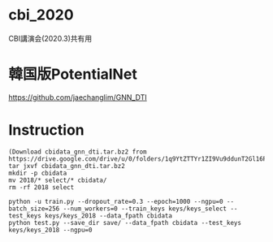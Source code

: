 # cbi_2020

CBI講演会(2020.3)共有用

# 韓国版PotentialNet

https://github.com/jaechanglim/GNN_DTI

# Instruction

```
(Download cbidata_gnn_dti.tar.bz2 from https://drive.google.com/drive/u/0/folders/1q9YtZTTYr1ZI9Vu9ddunT2Gl16Pmy4S9)
tar jxvf cbidata_gnn_dti.tar.bz2
mkdir -p cbidata
mv 2018/* select/* cbidata/
rm -rf 2018 select

python -u train.py --dropout_rate=0.3 --epoch=1000 --ngpu=0 --batch_size=256 --num_workers=0 --train_keys keys/keys_select --test_keys keys/keys_2018 --data_fpath cbidata
python test.py --save_dir save/ --data_fpath cbidata --test_keys keys/keys_2018 --ngpu=0
```

